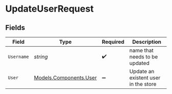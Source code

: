 # UpdateUserRequest


## Fields

| Field                                                     | Type                                                      | Required                                                  | Description                                               |
| --------------------------------------------------------- | --------------------------------------------------------- | --------------------------------------------------------- | --------------------------------------------------------- |
| `Username`                                                | *string*                                                  | :heavy_check_mark:                                        | name that needs to be updated                             |
| `User`                                                    | [Models.Components.User](../../Models/Components/User.md) | :heavy_minus_sign:                                        | Update an existent user in the store                      |